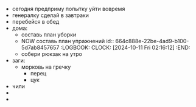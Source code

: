 - сегодня предприму попытку уйти вовремя
- генералку сделай в завтраки
- перебейся в обед
- дома:
	- составь план уборки
	- NOW составь план упражнений
	  id:: 664c888e-22be-4ad9-b100-5d7ab8457657
	  :LOGBOOK:
	  CLOCK: [2024-10-11 Fri 02:16:12]
	  :END:
	- собери рюкзак на утро
- заги:
	- морковь на гречку
		- перец
		- цук
- чили
-
-